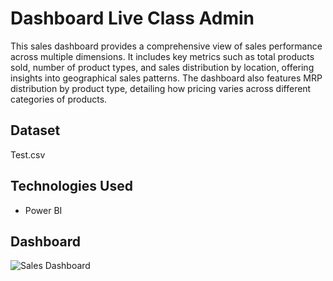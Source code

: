 # Dashboard Live Class Admin
This sales dashboard provides a comprehensive view of sales performance across multiple dimensions. It includes key metrics such as total products sold, number of product types, and sales distribution by location, offering insights into geographical sales patterns. The dashboard also features MRP distribution by product type, detailing how pricing varies across different categories of products.

## Dataset
Test.csv

## Technologies Used
- Power BI

## Dashboard

![Sales Dashboard](https://github.com/fafaa710/PowerBI/assets/91203212/b301c015-50a5-4d75-be25-175546663ca0)



